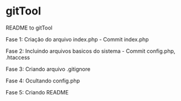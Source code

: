 # gitTool

README to gitTool

Fase 1: 
Criação do arquivo index.php -
Commit index.php

Fase 2:
Incluindo arquivos basicos do sistema -
Commit config.php, .htaccess

Fase 3:
Criando arquivo .gitignore

Fase 4:
Ocultando config.php

Fase 5:
Criando README
